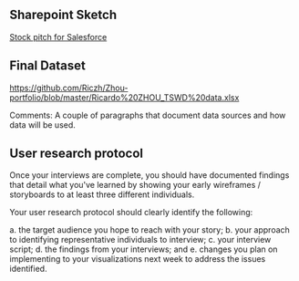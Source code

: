 ## Sharepoint Sketch
[Stock pitch for Salesforce](https://preview.shorthand.com/Ucc2ttpL678s5R6m)

## Final Dataset
https://github.com/Riczh/Zhou-portfolio/blob/master/Ricardo%20ZHOU_TSWD%20data.xlsx

Comments: A couple of paragraphs that document data sources and how data will be used.

## User research protocol


Once your interviews are complete, you should have documented findings that detail what you've learned by showing your early wireframes / storyboards to at least three different individuals.  

Your user research protocol should clearly identify the following: 

a. the target audience you hope to reach with your story; 
b. your approach to identifying representative individuals to interview; 
c. your interview script; 
d. the findings from your interviews; and 
e. changes you plan on implementing to your visualizations next week to address the issues identified. 
